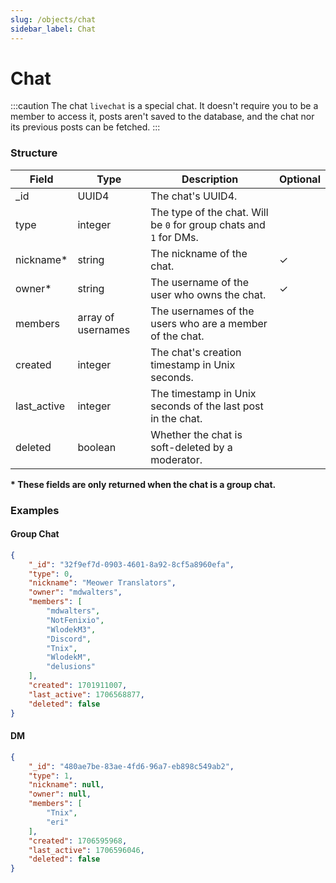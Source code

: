 ```yaml
---
slug: /objects/chat
sidebar_label: Chat
---
```


# Chat

:::caution
The chat `livechat` is a special chat. It doesn't require you to be a member to access it, posts aren't saved to the database, and the chat nor its previous posts can be fetched.
:::

### Structure
| Field | Type | Description | Optional |
| - | - | - | - |
| _id | UUID4 | The chat's UUID4. | |
| type | integer | The type of the chat. Will be `0` for group chats and `1` for DMs. | |
| nickname* | string | The nickname of the chat. | ✓ |
| owner* | string | The username of the user who owns the chat. | ✓ |
| members | array of usernames | The usernames of the users who are a member of the chat. |
| created | integer | The chat's creation timestamp in Unix seconds. | |
| last_active | integer | The timestamp in Unix seconds of the last post in the chat. | |
| deleted | boolean | Whether the chat is soft-deleted by a moderator. | |

**\* These fields are only returned when the chat is a group chat.**

### Examples
#### Group Chat
```json
{
    "_id": "32f9ef7d-0903-4601-8a92-8cf5a8960efa",
    "type": 0,
    "nickname": "Meower Translators",
    "owner": "mdwalters",
    "members": [
		"mdwalters",
		"NotFenixio",
		"WlodekM3",
		"Discord",
		"Tnix",
		"WlodekM",
		"delusions"
	],
    "created": 1701911007,
    "last_active": 1706568877,
    "deleted": false
}
```

#### DM
```json
{
    "_id": "480ae7be-83ae-4fd6-96a7-eb898c549ab2",
    "type": 1,
    "nickname": null,
    "owner": null,
    "members": [
        "Tnix",
        "eri"
    ],
    "created": 1706595968,
    "last_active": 1706596046,
    "deleted": false
}
```
